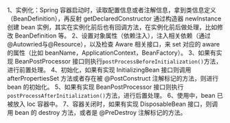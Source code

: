 1、实例化：Spring 容器启动时，读取配置信息或者注解信息，拿到类信息定义（BeanDefinition），再反射 getDeclaredConstructor 通过构造器 newInstance 创建 bean 实例，其实在实例化前后也有回调方法，在实例化前后做处理，比如修改 BeanDefinition 等。
2、设置对象属性（依赖注入），注入相关依赖（通过@Autowried与@Resource），以及检查 Aware 相关接口，来 set 对应的 aware 的属性（比如 beanName，ApplicationContext，BeanFactory）。
3、如果有实现 BeanPostProcessor 接口则执行`postProcessBeforeInitialization()`方法，进行前置处理。
4、初始化，如果有实现 InitializingBean 接口则调用 afterPropertiesSet 方法或者存在被 @PostConstruct 注解标记的方法，则进行 bean 的初始化。
5、如果有实现 BeanPostProcessor 接口则执行`postProcessAfterInitialization()`方法，进行后置处理。
6、使用中，bean 已被放入 Ioc 容器中。
7、容器关闭时，如果有实现 DisposableBean 接口，则调用 bean 的 destroy 方法，或者是 @PreDestroy 注解标记的方法。